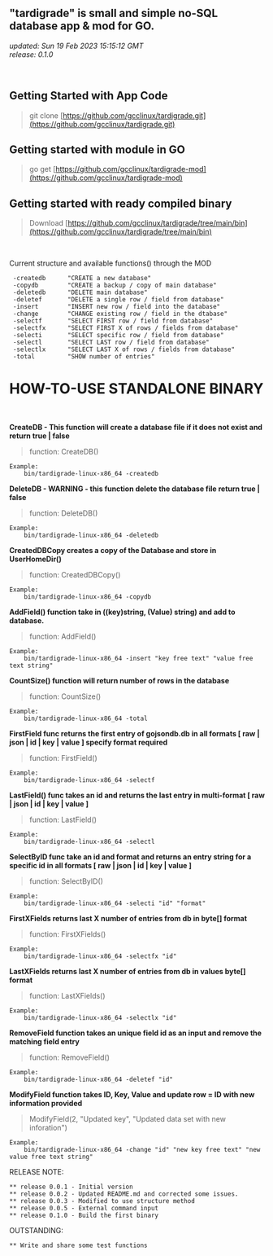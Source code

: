 
## "tardigrade" is small and simple no-SQL database app & mod for GO.
*updated:  Sun 19 Feb 2023 15:15:12 GMT*<br>
*release:  0.1.0*

<br>

## Getting Started with App Code
>git clone [https://github.com/gcclinux/tardigrade.git](https://github.com/gcclinux/tardigrade.git)

## Getting started with module in GO
>go get [https://github.com/gcclinux/tardigrade-mod](https://github.com/gcclinux/tardigrade-mod)

## Getting started with ready compiled binary
>Download [https://github.com/gcclinux/tardigrade/tree/main/bin](https://github.com/gcclinux/tardigrade/tree/main/bin) 

<BR>

Current structure and available functions() through the MOD

```
 -createdb		"CREATE a new database"
 -copydb 		"CREATE a backup / copy of main database"
 -deletedb 		"DELETE main database"
 -deletef 		"DELETE a single row / field from database"
 -insert 		"INSERT new row / field into the database"
 -change 		"CHANGE existing row / field in the dtabase"
 -selectf 		"SELECT FIRST row / field from database"
 -selectfx 		"SELECT FIRST X of rows / fields from database"
 -selecti 		"SELECT specific row / field from database"
 -selectl 		"SELECT LAST row / field from database"
 -selectlx 		"SELECT LAST X of rows / fields from database"
 -total 		"SHOW number of entries"
```


# HOW-TO-USE STANDALONE BINARY

<BR>

**CreateDB - This function will create a database file if it does not exist and return true | false**
>function: CreateDB()
```
Example:
	bin/tardigrade-linux-x86_64 -createdb

```

**DeleteDB - WARNING - this function delete the database file return true | false**
>function: DeleteDB()
```
Example:
	bin/tardigrade-linux-x86_64 -deletedb

```
**CreatedDBCopy creates a copy of the Database and store in UserHomeDir()**
>function: CreatedDBCopy()

```
Example:
	bin/tardigrade-linux-x86_64 -copydb

```

**AddField() function take in ((key)string, (Value) string) and add to database.**

>function: AddField()

```
Example: 
	bin/tardigrade-linux-x86_64 -insert "key free text" "value free text string"
```

**CountSize() function will return number of rows in the database**

>function: CountSize()

````
Example:
	bin/tardigrade-linux-x86_64 -total 
````

**FirstField func returns the first entry of gojsondb.db in all formats \[ raw | json | id | key | value ] specify format required**

>function: FirstField()

```
Example:
	bin/tardigrade-linux-x86_64 -selectf 
```

**LastField() func takes an id and returns the last entry in multi-format \[ raw | json | id | key | value ]**

>function: LastField()

```
Example:
	bin/tardigrade-linux-x86_64 -selectl
```

**SelectByID func take an id and format and returns an entry string for a specific id in all formats \[ raw | json | id | key | value ]**
>function: SelectByID()

```
Example:
	bin/tardigrade-linux-x86_64 -selecti "id" "format"
```

**FirstXFields returns last X number of entries from db in byte[] format**
>function: FirstXFields()

```
Example:
	bin/tardigrade-linux-x86_64 -selectfx "id"
```

**LastXFields returns last X number of entries from db in values byte[] format**
>function: LastXFields()

```
Example:
	bin/tardigrade-linux-x86_64 -selectlx "id"
```

**RemoveField function takes an unique field id as an input and remove the matching field entry**
>function: RemoveField()

```
Example:
	bin/tardigrade-linux-x86_64 -deletef "id"
```

**ModifyField function takes ID, Key, Value and update row = ID with new information provided**
> ModifyField(2, "Updated key", "Updated data set with new inforation")

```
Example: 
	bin/tardigrade-linux-x86_64 -change "id" "new key free text" "new value free text string"

```

RELEASE NOTE:

```
** release 0.0.1 - Initial version
** release 0.0.2 - Updated README.md and corrected some issues.
** release 0.0.3 - Modified to use structure method
** release 0.0.5 - External command input
** release 0.1.0 - Build the first binary
```

OUTSTANDING:
```
** Write and share some test functions
```
